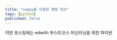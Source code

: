 ```yaml
---
title: "numpy를 이용한 행렬 연산"
tags: [python]
published: false
---
```

이번 포스팅에는 edwith 부스트코스 머신러닝을 위한 파이썬

